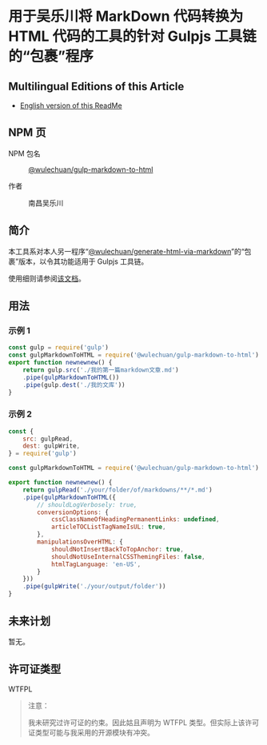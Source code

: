<link rel="stylesheet" href="./dist/css/wulechuan-styles-for-html-via-markdown--vscode.default.min.css">

# 用于吴乐川将 MarkDown 代码转换为 HTML 代码的工具的针对 Gulpjs 工具链的“包裹”程序


## Multilingual Editions of this Article

- [English version of this ReadMe](./ReadMe.md)




## NPM 页

<dl>
<dt>NPM 包名</dt>
<dd>

[@wulechuan/gulp-markdown-to-html](https://www.npmjs.com/package/@wulechuan/gulp-markdown-to-html)

</dd>
<dt>作者</dt>
<dd><p>南昌吴乐川</p></dd>
</dl>





## 简介

本工具系对本人另一程序“[@wulechuan/generate-html-via-markdown](https://www.npmjs.com/package/@wulechuan/generate-html-via-markdown)”的“包裹”版本，以令其功能适用于 Gulpjs 工具链。

使用细则请参阅[该文档](https://github.com/wulechuan/wulechuan-generate-html-via-markdown/blob/master/ReadMe.zh-hans-CN.md)。



## 用法

### 示例 1

```js
const gulp = require('gulp')
const gulpMarkdownToHTML = require('@wulechuan/gulp-markdown-to-html')
export function newnewnew() {
    return gulp.src('./我的第一篇markdown文章.md')
    .pipe(gulpMarkdownToHTML())
    .pipe(gulp.dest('./我的文库'))
}
```


### 示例 2

```js
const {
	src: gulpRead,
	dest: gulpWrite,
} = require('gulp')

const gulpMarkdownToHTML = require('@wulechuan/gulp-markdown-to-html')

export function newnewnew() {
    return gulpRead('./your/folder/of/markdowns/**/*.md')
    .pipe(gulpMarkdownToHTML({
        // shouldLogVerbosely: true,
        conversionOptions: {
            cssClassNameOfHeadingPermanentLinks: undefined,
            articleTOCListTagNameIsUL: true,
        },
        manipulationsOverHTML: {
            shouldNotInsertBackToTopAnchor: true,
            shouldNotUseInternalCSSThemingFiles: false,
            htmlTagLanguage: 'en-US',
        }
    }))
    .pipe(gulpWrite('./your/output/folder'))
}
```



## 未来计划

暂无。


## 许可证类型

WTFPL

> 注意：
>
> 我未研究过许可证的约束。因此姑且声明为 WTFPL 类型。但实际上该许可证类型可能与我采用的开源模块有冲突。

